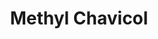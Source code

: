 ---
name: Methyl Chavicol
title: Methyl Chavicol
details:
  - detail:
      key: "Packaging Size"
      value: "5, 25, 200 Kg"
  - detail:
      key: "Form"
      value: "Liquid"
  - detail:
      key: "Color"
      value: "Colorless to pale yellow clear liquid"
  - detail:
      key: "Brand"
      value: "Natural Aroma"
  - detail:
      key: "Packaging Type"
      value: "Can, Barrel"
  - detail:
      key: "Flash Point"
      value: "81 deg C"
  - detail:
      key: "Source"
      value: "Extracted by Fractional Distillation of Basil Oil(Ocimum Basilicum)"
  - detail:
      key: "Boiling Point"
      value: "215-218 deg C"
  - detail:
      key: "Molecular Formula"
      value: "C10H12O"
  - detail:
      key: "Molecular Weight"
      value: "148.21"
  - detail:
      key: "Solubility"
      value: "Slightly soluble in water, very soluble Soluble in alcohol"
  - detail:
      key: "Refractive Index"
      value: "1.521 to 1.525"
  - detail:
      key: "Density"
      value: "0.965 to 0.975 @ 20 deg C"
  - detail:
      key: "Assay"
      value: "Min. 99%"
  - detail:
      key: "Odour"
      value: "Pleasant and characteristics."
  - detail:
      key: "FEMA No"
      value: "2411"
  - detail:
      key: "EINECS No"
      value: "205-427-8"
  - detail:
      key: "CAS No"
      value: "140-67-0"
showOnHome: false
thumbnail: https://5.imimg.com/data5/SELLER/Default/2021/12/LU/GK/RS/3823480/methyl-chavicol-99--500x500.png
productImages:
  - ""
category: natural isolates
---